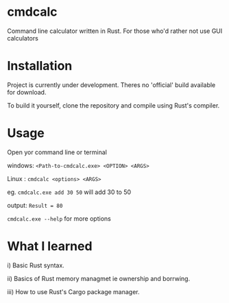# cmdcalc
Command line calculator written in Rust. For those who'd rather not use GUI calculators

# Installation
Project is currently under development. Theres no 'official' build available for download.

To build it yourself, clone the repository and compile using Rust's compiler.

# Usage
Open yor command line or terminal

windows: `<Path-to-cmdcalc.exe> <OPTION> <ARGS>`

Linux  : `cmdcalc <options> <ARGS>`

eg.      `cmdcalc.exe add 30 50` will add 30 to 50

output:   `Result = 80`

`cmdcalc.exe --help` for more options

# What I learned
i)   Basic Rust syntax.

ii)  Basics of Rust memory managmet ie ownership and borrwing.

iii) How to use Rust's Cargo package manager.



